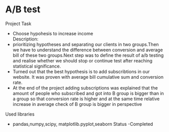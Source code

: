 # A/B test
Project Task
- Choose hypohesis to increase income  
Description:
- prioritizing hypotheses and separating our clients in two groups.Then we have to understand the difference between conversion and average bill of these two groups.Next step  was to define the result of a/b testing and realise whether we should stop or continue test after reaching statistical significance.
- Turned out that the best hypothesis is to add subscribtions in our website. It was proven with  average bill cumulative sum  and conversion rate. 
- At the end of the project adding subscriptions was explained that the amount of people who subscribed and got into B group is bigger than in a group so that conversion rate is higher and at the same time relative increase in average check of B group is bigger in perspective

Used libraries
 - pandas,numpy,scipy, matplotlib.pyplot,seaborn
Status
 -Completed
